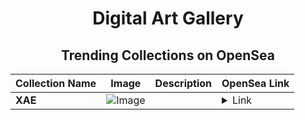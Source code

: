 <div align="center">

# Digital Art Gallery

## Trending Collections on OpenSea

| Collection Name                       | Image                                                                                     | Description                       | OpenSea Link                                                                                          |
|---------------------------------------|-------------------------------------------------------------------------------------------|-----------------------------------|--------------------------------------------------------------------------------------------------------|
| **XAE** | ![Image](https://i.seadn.io/s/raw/files/81e359616e5550bcdf28bb77a628f938.jpg?w=500&auto=format?w=200&auto=format) |  | <details><summary>Link</summary>[XAE](https://opensea.io/collection/xae-3)</details> |

</div>